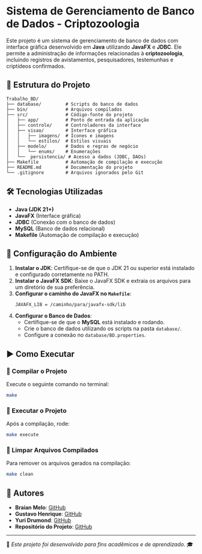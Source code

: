 # Sistema de Gerenciamento de Banco de Dados - Criptozoologia

Este projeto é um sistema de gerenciamento de banco de dados com interface gráfica desenvolvido em **Java** utilizando **JavaFX** e **JDBC**. Ele permite a administração de informações relacionadas à **criptozoologia**, incluindo registros de avistamentos, pesquisadores, testemunhas e criptídeos confirmados.

## 📁 Estrutura do Projeto

```
Trabalho_BD/
├── database/         # Scripts do banco de dados
├── bin/              # Arquivos compilados
├── src/              # Código-fonte do projeto
│   ├── app/          # Ponto de entrada da aplicação
│   ├── controle/     # Controladores da interface
│   ├── visao/        # Interface gráfica
│   │   ├── imagens/  # Ícones e imagens
│   │   └── estilos/  # Estilos visuais
│   ├── modelo/       # Dados e regras de negócio
│   │   └── enums/    # Enumerações
│   └──  persistencia/ # Acesso a dados (JDBC, DAOs)
├── Makefile          # Automação de compilação e execução
├── README.md         # Documentação do projeto
└── .gitignore        # Arquivos ignorados pelo Git
```

## 🛠️ Tecnologias Utilizadas

- **Java (JDK 21+)**
- **JavaFX** (Interface gráfica)
- **JDBC** (Conexão com o banco de dados)
- **MySQL** (Banco de dados relacional)
- **Makefile** (Automação de compilação e execução)

## 🚀 Configuração do Ambiente

1. **Instalar o JDK**: Certifique-se de que o JDK 21 ou superior está instalado e configurado corretamente no PATH.
2. **Instalar o JavaFX SDK**: Baixe o JavaFX SDK e extraia os arquivos para um diretório de sua preferência.
3. **Configurar o caminho do JavaFX no `Makefile`**:
   ```make
   JAVAFX_LIB = /caminho/para/javafx-sdk/lib
   ```
4. **Configurar o Banco de Dados**:
   - Certifique-se de que o **MySQL** está instalado e rodando.
   - Crie o banco de dados utilizando os scripts na pasta `database/`.
   - Configure a conexão no `database/BD.properties`.

## ▶️ Como Executar

### 📌 Compilar o Projeto
Execute o seguinte comando no terminal:
```bash
make
```

### 📌 Executar o Projeto
Após a compilação, rode:
```bash
make execute
```

### 📌 Limpar Arquivos Compilados
Para remover os arquivos gerados na compilação:
```bash
make clean
```

## 👥 Autores

- **Braian Melo**: [GitHub](https://github.com/BraianMelo)
- **Gustavo Henrique**: [GitHub](https://github.com/GustavoH-C)
- **Yuri Drumond**: [GitHub](https://github.com/YuriDrumond)
- **Repositório do Projeto**: [GitHub](https://github.com/BraianMelo/Trabalho_BD)

---
📌 *Este projeto foi desenvolvido para fins acadêmicos e de aprendizado.* 🎓
